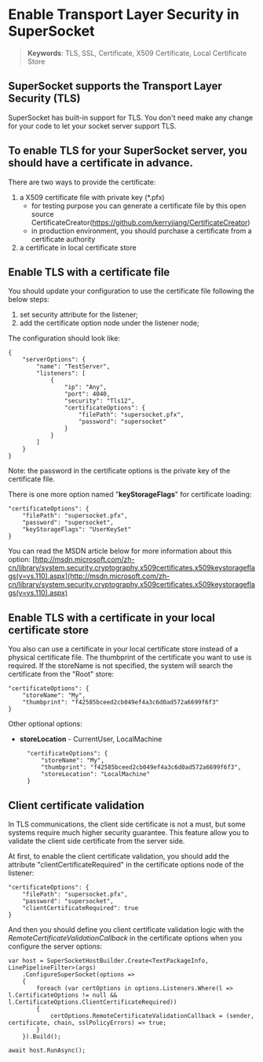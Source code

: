 # Enable Transport Layer Security in SuperSocket

> __Keywords__: TLS, SSL, Certificate, X509 Certificate, Local Certificate Store

## SuperSocket supports the Transport Layer Security (TLS)

SuperSocket has built-in support for TLS. You don't need make any change for your code to let your socket server support TLS.

## To enable TLS for your SuperSocket server, you should have a certificate in advance.
There are two ways to provide the certificate:

1. a X509 certificate file with private key (*.pfx)
    * for testing purpose you can generate a certificate file by this open source CertificateCreator(https://github.com/kerryjiang/CertificateCreator)
    * in production environment, you should purchase a certificate from a certificate authority
2. a certificate in local certificate store

## Enable TLS with a certificate file

You should update your configuration to use the certificate file following the below steps:

1. set security attribute for the listener;
2. add the certificate option node under the listener node;

The configuration should look like:

    {
        "serverOptions": {
            "name": "TestServer",
            "listeners": [
                {
                    "ip": "Any",
                    "port": 4040,
                    "security": "Tls12",
                    "certificateOptions": {
                        "filePath": "supersocket.pfx",
                        "password": "supersocket"
                    }
                }
            ]
        }
    }

Note: the password in the certificate options is the private key of the certificate file.

There is one more option named "**keyStorageFlags**" for certificate loading:

    "certificateOptions": {
        "filePath": "supersocket.pfx",
        "password": "supersocket",
        "keyStorageFlags": "UserKeySet"
    }

You can read the MSDN article below for more information about this option:
[http://msdn.microsoft.com/zh-cn/library/system.security.cryptography.x509certificates.x509keystorageflags(v=vs.110).aspx](http://msdn.microsoft.com/zh-cn/library/system.security.cryptography.x509certificates.x509keystorageflags(v=vs.110).aspx)

## Enable TLS with a certificate in your local certificate store

You also can use a certificate in your local certificate store instead of a physical certificate file. The thumbprint of the certificate you want to use is required. If the storeName is not specified, the system will search the certificate from the "Root" store:

    "certificateOptions": {
        "storeName": "My",
        "thumbprint": "‎f42585bceed2cb049ef4a3c6d0ad572a6699f6f3"
    }

Other optional options:

* **storeLocation** - CurrentUser, LocalMachine

        "certificateOptions": {
            "storeName": "My",
            "thumbprint": "‎f42585bceed2cb049ef4a3c6d0ad572a6699f6f3",
            "storeLocation": "LocalMachine"
        }


## Client certificate validation

In TLS communications, the client side certificate is not a must, but some systems require much higher security guarantee. This feature allow you to validate the client side certificate from the server side.

At first, to enable the client certificate validation, you should add the attribute "clientCertificateRequired" in the certificate options node of the listener:

    "certificateOptions": {
        "filePath": "supersocket.pfx",
        "password": "supersocket",
        "clientCertificateRequired": true
    }


And then you should define you client certificate validation logic with the *RemoteCertificateValidationCallback* in the certificate options when you configure the server options:

    var host = SuperSocketHostBuilder.Create<TextPackageInfo, LinePipelineFilter>(args)
        .ConfigureSuperSocket(options =>
        {
            foreach (var certOptions in options.Listeners.Where(l => l.CertificateOptions != null && l.CertificateOptions.ClientCertificateRequired))
            {
                certOptions.RemoteCertificateValidationCallback = (sender, certificate, chain, sslPolicyErrors) => true;
            }
        }).Build();

    await host.RunAsync();